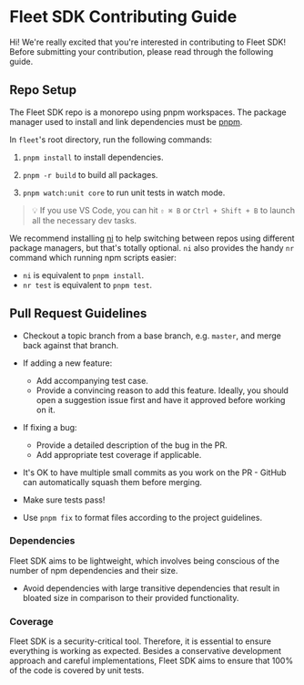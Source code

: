 # Fleet SDK Contributing Guide

Hi! We're really excited that you're interested in contributing to Fleet SDK! Before submitting your contribution, please read through the following guide.

## Repo Setup

The Fleet SDK repo is a monorepo using pnpm workspaces. The package manager used to install and link dependencies must be [pnpm](https://pnpm.io/).

In `fleet`'s root directory, run the following commands:

1. `pnpm install` to install dependencies.

2. `pnpm -r build` to build all packages.

3. `pnpm watch:unit core` to run unit tests in watch mode.

> 💡 If you use VS Code, you can hit `⇧ ⌘ B` or `Ctrl + Shift + B` to launch all the necessary dev tasks.

We recommend installing [ni](https://github.com/antfu/ni) to help switching between repos using different package managers, but that's totally optional. `ni` also provides the handy `nr` command which running npm scripts easier:

- `ni` is equivalent to `pnpm install`.
- `nr test` is equivalent to `pnpm test`.

## Pull Request Guidelines

- Checkout a topic branch from a base branch, e.g. `master`, and merge back against that branch.

- If adding a new feature:

  - Add accompanying test case.
  - Provide a convincing reason to add this feature. Ideally, you should open a suggestion issue first and have it approved before working on it.

- If fixing a bug:

  - Provide a detailed description of the bug in the PR.
  - Add appropriate test coverage if applicable.

- It's OK to have multiple small commits as you work on the PR - GitHub can automatically squash them before merging.

- Make sure tests pass!

- Use `pnpm fix` to format files according to the project guidelines.

### Dependencies

Fleet SDK aims to be lightweight, which involves being conscious of the number of npm dependencies and their size.

- Avoid dependencies with large transitive dependencies that result in bloated size in comparison to their provided functionality.

### Coverage

Fleet SDK is a security-critical tool. Therefore, it is essential to ensure everything is working as expected. Besides a conservative development approach and careful implementations, Fleet SDK aims to ensure that 100% of the code is covered by unit tests.